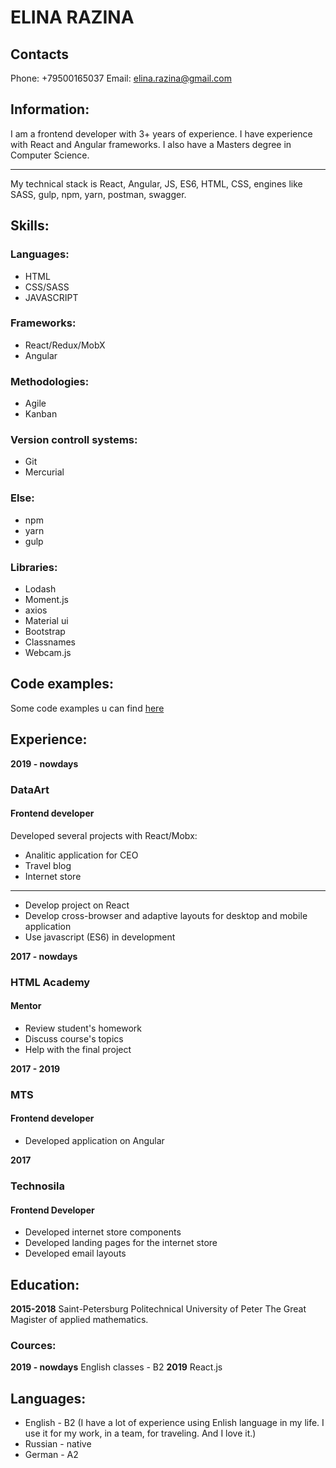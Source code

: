 # ELINA RAZINA
## Contacts
Phone: +79500165037
Email: elina.razina@gmail.com

## Information:
I am a frontend developer with 3+ years of experience. I have experience with React and Angular frameworks. I also have a Masters degree in Computer Science.
***
My technical stack is React, Angular, JS, ES6, HTML, CSS, engines like SASS, gulp, npm, yarn, postman, swagger.

## Skills:
### Languages:
* HTML 
* CSS/SASS
* JAVASCRIPT

### Frameworks:
* React/Redux/MobX
* Angular

### Methodologies:
* Agile
* Kanban

### Version controll systems:
* Git
* Mercurial

### Else:
* npm
* yarn
* gulp

### Libraries:
* Lodash
* Moment.js
* axios
* Material ui
* Bootstrap
* Classnames
* Webcam.js


## Code examples:
Some code examples u can find [here](https://github.com/ERazina)


## Experience:
**2019 - nowdays**
### DataArt
#### Frontend developer
Developed several projects with React/Mobx:
* Analitic application for CEO
* Travel blog
* Internet store
***
* Develop project on React
* Develop cross-browser and adaptive layouts for desktop and mobile application
* Use javascript (ES6) in development

**2017 - nowdays**
### HTML Academy
#### Mentor
* Review student's homework
* Discuss course's topics
* Help with the final project

**2017 - 2019**
### MTS
#### Frontend developer
* Developed application on Angular

**2017**
### Technosila
#### Frontend Developer
* Developed internet store components
* Developed landing pages for the internet store
* Developed email layouts

## Education:
**2015-2018**
Saint-Petersburg Politechnical University of Peter The Great
Magister of applied mathematics.

### Cources:
**2019 - nowdays** English classes - B2
**2019** React.js

## Languages:
* English - B2 (I have a lot of experience using Enlish language in my life. I use it for my work, in a team, for traveling. And I love it.)
* Russian - native
* German - A2
